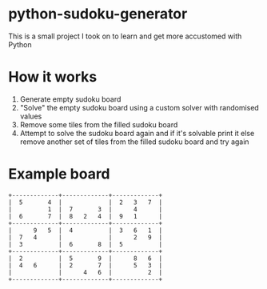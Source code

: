 # python-sudoku-generator
This is a small project I took on to learn and get more accustomed with Python

# How it works
<ol>
  <li>Generate empty sudoku board</li>
  <li>"Solve" the empty sudoku board using a custom solver with randomised values</li>
  <li>Remove some tiles from the filled sudoku board</li>
  <li>Attempt to solve the sudoku board again and if it's solvable print it else remove another set of tiles from the filled sudoku board and try again</li>
</ol>

# Example board
```
+-------------+-------------+-------------+
|  5       4  |             |  2   3   7  |
|          1  |  7       3  |      4      |
|  6       7  |  8   2   4  |  9   1      |
+-------------+-------------+-------------+
|      9   5  |  4          |  3   6   1  |
|  7   4      |             |      2   9  |
|  3          |  6       8  |  5          |
+-------------+-------------+-------------+
|  2          |  5       9  |      8   6  |
|  4   6      |  2       7  |      5   3  |
|             |      4   6  |          2  |
+-------------+-------------+-------------+
```
